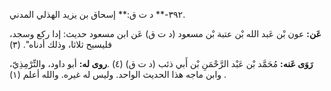 ٣٩٢-** د ت ق:** إسحاق بن يزيد الهذلي المدني.

**عَن:** عون بْن عَبد الله بْن عتبة بْن مسعود (د ت ق) عَن ابن مسعود حديث: إدا ركع وسجد، فليسبح ثلاثا، وذلك أدناه". (٣)

**رَوَى عَنه:** مُحَمَّد بْن عَبْد الرَّحْمَنِ بْن أَبي ذئب (د ت ق) (٤) .**روى له:** أبو داود، والتِّرْمِذِيّ، وابن ماجه هذا الحديث الواحد. وليس له غيره. والله أعلم (١) .